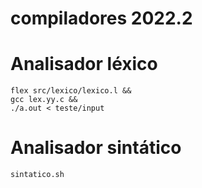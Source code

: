 # compiladores 2022.2
 
# Analisador léxico
```
flex src/lexico/lexico.l &&
gcc lex.yy.c &&
./a.out < teste/input
```

# Analisador sintático
```
sintatico.sh
```